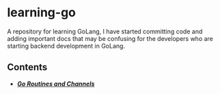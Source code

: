 # learning-go

A repository for learning GoLang, I have started committing code and adding important docs that may be confusing for the developers who are starting backend development in GoLang.

## Contents

- [**_Go Routines and Channels_**](https://github.com/bindian0509/learning-go/blob/f6bd8ed1917752e7fd2ad2717019ad5d0850e9d1/docs/routines-and-channels.md)
